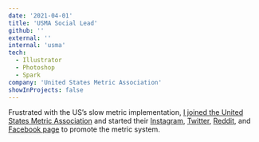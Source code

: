 ```yaml
---
date: '2021-04-01'
title: 'USMA Social Lead'
github: ''
external: ''
internal: 'usma'
tech:
  - Illustrator
  - Photoshop
  - Spark
company: 'United States Metric Association'
showInProjects: false
---
```


Frustrated with the US’s slow metric implementation, [I joined the United States Metric Association](./images/USMArecognition.jpg) and started their [Instagram](https://www.instagram.com/usma_metric/?hl=en), [Twitter](https://twitter.com/usma_metric), [Reddit](https://www.reddit.com/user/usma_metric/), and [Facebook page](https://www.facebook.com/usma.metric/) to promote the metric system.
